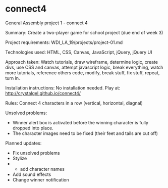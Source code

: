 # connect4
General Assembly project 1 - connect 4

Summary: 
Create a two-player game for school project (due end of week 3)

Project requirements: 
WDI_LA_19/projects/project-01.md 

Technologies used: 
HTML, CSS, Canvas, JavaScript, jQuery, jQuery UI 

Approach taken: 
Watch tutorials, draw wireframe, determine logic, create divs, use CSS and canvas, attempt javascript logic, break everything, watch more tutorials, reference others code, modify, break stuff, fix stuff, repeat, turn in. 

Installation instructions: 
No installation needed. Play at: http://crystalgel.github.io/connect4/

Rules: 
Connect 4 characters in a row (vertical, horizontal, diagnal) 

Unsolved problems: 
- Winner alert box is activated before the winning character is fully dropped into place. 
- The character images need to be fixed (their feet and tails are cut off) 

Planned updates:
- Fix unsolved problems
- Stylize 
-   - add character names
-   Add sound effects
-   Change winner notification
